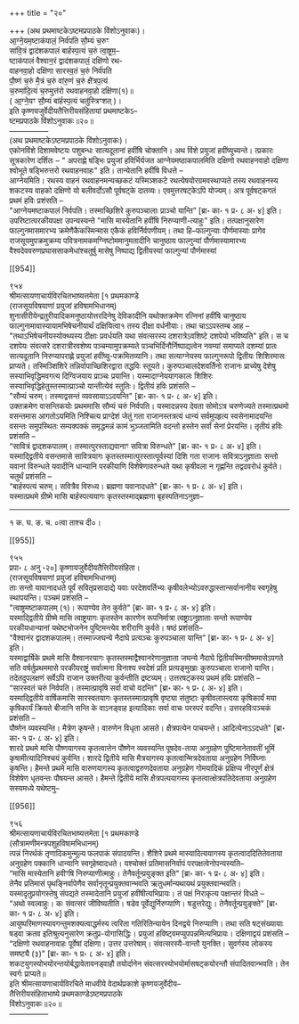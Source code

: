 +++
title = "२०"

+++
(अथ प्रथमाष्टकेऽष्टमप्रपाठके विंशोऽनुवाकः)।  
आ॒ग्ने॒यम॒ष्टाक॑पालं॒ निर्व॑पति सौ॒म्यं च॒रुꣳ  
सा॑वि॒त्रं द्वाद॑शकपालं बार्हस्प॒त्यं च॒रुं त्वा॒ष्ट्रम॒–  
ष्टाक॑पालं वैश्वान॒रं द्वाद॑शकपालं॒ दक्षि॑णो रथ-  
वाहनवा॒हो दक्षि॑णा सारस्व॒तं च॒रुं निर्व॑पति  
पौ॒ष्णं च॒रुं मै॒त्रं च॒रुं वा॑रु॒णं च॒रुं क्षै॑त्रप॒त्यं  
च॒रुमा॑दि॒त्यं च॒रुमुत्त॑रो रथवाहनवा॒हो दक्षि॑णा(१)॥  
( आ॒ग्ने॒यꣳ सौ॒म्यं बा॑र्हस्प॒त्यं चतु॑स्त्रिꣳशत् )।  
इति कृष्णयजुर्वेदीयतैत्तिरीयसंहितायां प्रथमाष्टकेऽ–  
ष्टमप्रपाठके विंशोऽनुवाकः॥२०॥  
––––––––––  
(अथ प्रथमाष्टकेऽष्टमप्रपाठके विंशोऽनुवाकः)।  
एकोनविंशे दिशामवेष्टयः पशुबन्धः सात्यदूतानां हवींषि चोक्तानि। अथ विंशे प्रयुजां हवींष्युच्यन्ते। त्प्रकारः सूत्रकारेण दर्शितः – " अपराह्णे षड्भिः प्रयुजां हविर्भिर्यजत आग्नेयमष्ठाकपालमिति दक्षिणो रथवाहनवाहो दक्षिणा श्वोभूते षड्भिरुत्तरो रथवाहनवाहः" इति। तान्येतानि हवींषि विधत्ते –  
आग्नेयमिति। रथस्य वाहनं रथवाहनमन्यच्छकटं यस्मिञ्शकटे रथत्येषयोरग्रमवस्थाप्यते तस्य रथवाहनस्य शकटस्य वाहको दक्षिणो यो बलीवर्दोऽसौ पूर्वषट्के दातव्यः। एवमुत्तरषट्केऽपि योज्यम्। अत्र पूर्वषट्कगतं प्रथमं हविः प्रशंसति –  
"आग्नेयमष्टाकपालं निर्वपति। तस्माच्छिशिरे कुरुपञ्चालाः प्राञ्चो यान्ति” [ब्रा॰ का॰ १ प्र॰ ८ अ॰ ४] इति।  
उपरिष्टात्परकीयपक्षा उपन्यस्यन्ते "मासि मास्येतानि हवींषि निरुप्याणी-त्याहुः" इति। तत्पक्षानुसारेण फाल्गुनमासमारभ्य क्रमेणैकैकस्मिन्मास एकैकं हविर्निर्वपणीयम्। तथा हि–फाल्गुन्याः पौर्णमास्याः प्रागेव राजसूयमुपक्रमुक्रम्य पवित्रनामकमग्निष्टोममानुमतादीनि चानुष्ठाय फाल्गुन्यां पौर्णमास्यामारभ्य वैश्वदेववरुणप्रघाससाकमेधांश्चतुर्षु मासेषु निष्पाद्य द्वितीयस्यां फाल्गुन्यां पौर्णमास्यां

[[954]]

९५४  
श्रीमत्सायणाचार्यविरचितभाष्यत्तमेता [१ प्रथमकाण्डे  
(राजसूयविषयाणां प्रयुजां हविषामभिधानम्)  
शुनासीरीयेन्द्रतुरीयादिकमनुष्ठायोत्तरदिनेषु देविकादीनि यथोक्तक्रमेण रत्निनां हवींषि चानुष्ठाय फाल्गुनामावास्यायामभिषेचनीयार्थं दक्षियित्वा१ तस्य दीक्षा वर्धनीयाः। तथा चाऽऽपस्तम्ब आह – "तथाऽभिषेचनीयस्योक्थ्यस्य दीक्षाः प्रवर्धयति यथा संवत्सरस्य दशरात्रेऽवशिष्टे दशपेयो भविष्यति" इति। स च दशपेयः संवत्सरे दशरात्रीरवशेष्य पञ्चम्यामुपक्रम्यते पञ्चभिर्दिनौर्निष्पाद्यत्वेन नवम्यां समाप्यते दशम्यां प्रातः सात्यदूतानि निरुप्यापराह्णे प्रयुजां हवींष्यु-पक्रमितव्यानि। तथा सत्याग्नेयस्य फाल्गुनरूपो द्वितीयः शिशिरमासः प्राप्यते। तस्मिञ्शिशिरे तन्निर्वापाच्छिशिरद्वारा तद्धविः स्तूयते। कुरुपञ्चालदेशवर्तिनो राजानः प्राच्येषु देशेषु सस्याभिवृद्धिमवगत्य दिग्विजयाय प्राञ्चः प्रयान्ति। यस्मादाग्नेययागकालः शिशिरः सस्याभिवृद्धिहेतुस्तस्मात्प्राञ्चो यान्तीत्येवं स्तुतिः। द्वितीयं हविः प्रशंसति –  
"सौम्यं चरुम्। तस्माद्वसन्तं व्यवसायाऽऽदयन्ति" [ब्रा॰ का॰ १ प्र॰ ८ अ॰ ४] इति।  
उक्तक्रमेण वासन्तिकयोः प्रथममासि सौम्यं चरुं निर्वपति। यस्मादन्नस्य देवता सोमोऽत्र चरुणेज्यते तस्मात्प्रथमो वसन्तमास आगतोऽयमिति निश्चित्य प्राग्देशं जेतुं गता राजानस्तत्रत्यं धान्यं सर्वमुपहृत्य स्वसेनामादयन्ति वसन्तः समुपस्थितः सम्यक्पक्कं समृद्धमन्नं कामं भुञ्जतामिति वदन्तो हस्तेन सर्वां सेनां प्रेरयन्ति। तृतीयं हविः प्रशंसति –  
“सावित्रं द्वादशकपालम्। तस्मात्पुरस्ताद्यवानाꣳ सवित्रा विरुन्धते" [ब्रा॰ का॰ १ प्र॰ ८ अ॰ ४] इति।  
यस्माद्द्वितीये वसन्तमासे सावित्रयागः कृतस्तस्मात्पुरस्तात्पूर्वस्यां दिशि गता राजानः सवित्राऽनुज्ञाताः सन्तो यवानां विरुन्धते यवादीनि धान्यानि परकीयाणि विशेषेणावरुन्धते यथा कृषीवला न गृह्णन्ति तद्वदवरोधं कुर्वते। चतुर्थं प्रशंसति –  
“बार्हस्पत्यं चरुम्। सवित्रैव विरुध्य। ब्रह्मणा यवानादधते" [ब्रा॰ का॰ १ प्र॰ ८ अ॰ ४] इति।  
यस्मात्प्रथमे ग्रीष्मे मासि बार्हस्पत्ययागः कृतस्तस्माद्ब्रह्मणा बृहस्पतिनाऽनुज्ञा–

______________________________________________  
१ क. घ. ङ. च. ०त्वा ताश्च दी०।

[[955]]

९५५  
प्रपा॰ ८ अनु ॰२०] कृष्णायजुर्वेदीयतैत्तिरीयसंहिता।  
(राजसूयविषयाणां प्रयुजां हविषामभिधानम्)  
ताः सन्तो यावानादधते पूर्वं सवितृप्रसादाद्ये यवाः परदेशवर्तिभ्यः कृषीवलेभ्योऽवरुद्धास्तान्सर्वानानीय स्वगृहेषु स्थापयन्ति। पञ्चमं प्रशंसति –  
"त्वाष्ट्रमष्टाकपालम् (१)। रूपाण्येव तेन कुर्वते" [ब्रा॰ का॰ १ प्र॰ ८ अ॰ ४] इति।  
यस्माद्द्वितीये ग्रीष्मे मासि त्वाष्ट्रयागः कृतस्तेन कारणेन रूपनिर्मात्रा त्वष्ट्राऽनुज्ञाताः सन्तो रूपाण्येव परकीयधान्यानां यथेष्टभोजनेन पुष्टिमन्त्येव शरीराणि कुर्वते। षष्ठं प्रशंसति–  
"वैश्वानंर द्वादशकपालम्। तस्माज्जघन्ये नैदाघे प्रत्यञ्चः कुरुपञ्चाला यान्ति” [ब्रा॰ का॰ १ प्र॰ ८ अ॰ ४] इति।  
यस्माद्वार्षिके प्रथमे मासि वैश्वानरयागः कृतस्तस्माद्वैश्वानरेणानुज्ञाता जघन्ये नैदाघे द्वितीयस्मिन्ग्रीष्ममासेऽपगते सति वर्षर्तुप्रथममासे परकीयराष्ट्रं सर्वात्मना विनाश्य स्वदेशं प्रति प्रत्यङ्मुखाः कुरुपञ्चाला राजानो यान्ति। तदेतदुपलक्षणं सर्वेऽपि राजान उक्तरीत्या कुर्वन्तीति द्रष्टव्यम्। उत्तरषट्कस्य प्रथमं हविः प्रशंसति –  
“सारस्वतं चरुं निर्वपति। तस्मात्प्रावृषि सर्वा वाचो वदन्ति" [ब्रा॰ का॰ १ प्र॰ ८ अ॰ ४] इति।  
यस्माद्द्वितीये वार्षिकमासि सारस्वतयागः कृतस्तस्मात्प्रावृषि वृष्ट्या संतुष्टाः कृषीवलास्त्वया कृषिकार्यं मया कृषिकार्यं क्रियते बीजानि सन्ति के वाऽनड्वाह इत्यादिकाः सर्वा वाचः परस्परं वदन्ति। उत्तरहविःपञ्चकं प्रशंसति –  
पौष्णेन व्यवस्यन्ति। मैत्रेण कृषन्ते। वारुणेन विधृता आसते। क्षैत्रपत्येन पाचयन्ते। आदित्येनाऽऽदधते" [ब्रा॰ का॰ १ प्र॰ ८ अ॰ ४] इति।  
शारदे प्रथमे मासि पौष्णयागस्य कृतत्वात्तेन पौष्णेन व्यवस्यन्ति पूषदेव-ताया अनुग्रहेण पुष्टिमानेतावतीं भूमिं कृषामीत्यादिनिश्चयं कुर्वन्ति। शारदे द्वितीये मासि मैत्रयागस्य कृतत्वान्मित्रदेवताया अनुग्रहेण निर्विघ्नाः कृषन्ति। हैमन्ते प्रथमे मासि वारुणयागस्य कृतत्वाद्वरुणदेवताया अनुग्रहेण गोमयादिकं प्रक्षिप्य नीरपूर्णं क्षेत्रं विशेषेण धृतवन्तः पौषयन्त आसते। हैमन्ते द्वितीये मासि क्षैत्रपत्ययागस्य कृतत्वात्क्षेत्रपतिदेवताया अनुग्रहेण सस्यमध्ये यथेष्टमु–

[[956]]

९५६  
श्रीमत्सायणाचार्यविरचितभाष्यत्तमेता [१ प्रथमकाण्डे  
(सौत्रामणीमन्त्रपशुहविषामभिधानम्)  
त्पन्नं निरर्थकं तृणादिकमुन्मूल्य फलपाकं संपादयन्ति। शैशिरे प्रथमे मास्यादित्ययागस्य कृतत्वाददितितेवताया अनुग्रहेण पक्कानि धान्यानि स्वगृहेष्वादधते। यश्चोक्तं प्रतिमासनिर्वापं परपक्षत्वेनोपन्यस्यति–  
“मासि मास्येतानि हवीꣳषि निरुप्याणीत्माहुः। तेनैवर्तून्प्रयुङ्क्त इति" [ब्रा॰ का॰ १ प्र॰ ८ अ॰ ४] इति।  
तेनैव प्रतिमासं पृथङ्निर्वापेणैव सर्वानृतून्प्रयुक्तवान्भवति ऋतुधर्मान्यथायथं प्रयुक्तवान्भवति। यस्मादृतुप्रयोगस्तेषु संपद्यते तस्मादेतानि प्रयुजां हवींषीत्यभिप्रायः। तं पक्षं निराकृत्य पक्षान्तरं विधते –  
“अथो स्वल्वाहुः। कः संवत्सरं जीविष्यतीति। षडेव पूर्वेद्युर्निरुप्याणि। षडुत्तरेद्युः। तेनैवर्तून्प्रयुङ्क्ते" [ब्रा॰ का॰ १ प्र॰ ८ अ॰ ४] इति।  
आयुष्परिमाणस्यावगन्तुमशक्यत्वाद्धर्मस्य त्वरिता गतिरितिन्यायेन दिनद्वये निरुप्याणि। तथा सति षट्संख्यायाः षड्वा क्रतव इतिश्रुत्यनुसारेण क्रतुप्र-योगासिद्धिः। प्रयुजां हविष्ट्वमप्युपपन्नमित्यभिप्रायः। दक्षिणाद्वयं प्रशंसति –  
“दक्षिणो रथवाहनावाहः पूर्वेषां दक्षिणा। उत्तर उत्तरेषाम्। संवत्सरस्यै-वान्तौ युनक्ति। सुवर्गस्य लोकस्य समष्ट्यै (३)" [ब्रा॰ का॰ १ प्र॰ ८ अ॰ ४] इति।  
शकटयुगस्योभयोरन्तयोर्बद्धावेतावनड्वाहौ तयोर्दानेन संवत्सरस्योभयोर्मासषट्कयोरन्तौ संपादितवान्भवति। तेन स्वर्गः प्राप्यते॥  
इति श्रीमत्सायणाचार्यविरचिते माधवीये वेदार्थप्रकाशे कृष्णयजुर्वेदीय–  
तैत्तिरीयसंहिताभाष्ये प्रथमकाण्डेऽष्टमप्रपाठके  
विंशोऽनुवाकः॥२०॥  
––––––––––  
